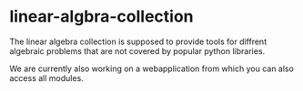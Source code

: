 # linear-algbra-collection
The linear algebra collection is supposed to provide tools for diffrent algebraic problems that are not covered by popular python libraries.

We are currently also working on a webapplication from which you can also access all modules.




